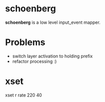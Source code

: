 # schoenberg

**schoenberg** is a low level input_event mapper.

# Problems

* switch layer activation to holding prefix 
* refactor processing :)

# xset
xset r rate 220 40 



